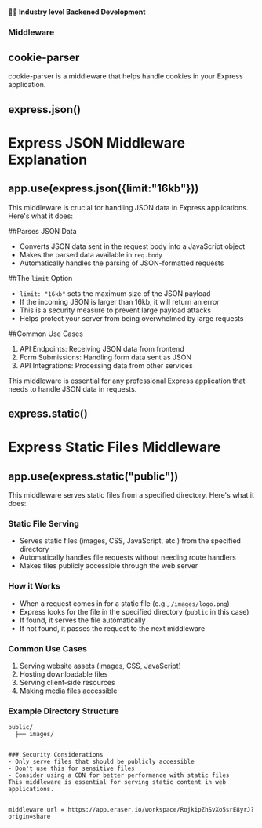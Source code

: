 #### 🧑‍💻 Industry level Backened Development 

### Middleware
## cookie-parser
cookie-parser is a middleware that helps handle cookies in your Express application.

## express.json()
# Express JSON Middleware Explanation

## app.use(express.json({limit:"16kb"}))

This middleware is crucial for handling JSON data in Express applications. Here's what it does:

##Parses JSON Data
- Converts JSON data sent in the request body into a JavaScript object
- Makes the parsed data available in `req.body`
- Automatically handles the parsing of JSON-formatted requests

##The `limit` Option
- `limit: "16kb"` sets the maximum size of the JSON payload
- If the incoming JSON is larger than 16kb, it will return an error
- This is a security measure to prevent large payload attacks
- Helps protect your server from being overwhelmed by large requests

##Common Use Cases
1. API Endpoints: Receiving JSON data from frontend
2. Form Submissions: Handling form data sent as JSON
3. API Integrations: Processing data from other services

This middleware is essential for any professional Express application that needs to handle JSON data in requests.

## express.static()
# Express Static Files Middleware

## app.use(express.static("public"))

This middleware serves static files from a specified directory. Here's what it does:

### Static File Serving
- Serves static files (images, CSS, JavaScript, etc.) from the specified directory
- Automatically handles file requests without needing route handlers
- Makes files publicly accessible through the web server

### How it Works
- When a request comes in for a static file (e.g., `/images/logo.png`)
- Express looks for the file in the specified directory (`public` in this case)
- If found, it serves the file automatically
- If not found, it passes the request to the next middleware

### Common Use Cases
1. Serving website assets (images, CSS, JavaScript)
2. Hosting downloadable files
3. Serving client-side resources
4. Making media files accessible

### Example Directory Structure
```
public/
  ├── images/
 

### Security Considerations
- Only serve files that should be publicly accessible
- Don't use this for sensitive files
- Consider using a CDN for better performance with static files
This middleware is essential for serving static content in web applications.


middleware url = https://app.eraser.io/workspace/RojkipZhSvXo5srE8yrJ?origin=share